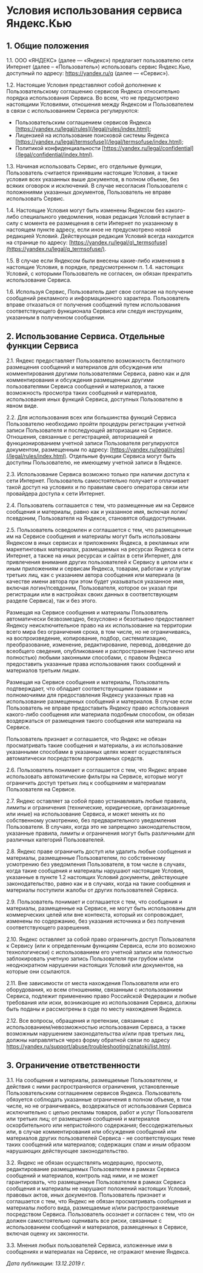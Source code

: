  Условия использования сервиса Яндекс.Кью
========================================

  1\. Общие положения
-------------------

 1\.1\. ООО «ЯНДЕКС» (далее — «Яндекс») предлагает пользователю сети Интернет (далее – «Пользователь») использовать сервис Яндекс.Кью, доступный по адресу: <https://yandex.ru/q> (далее — «Сервис»).

 1\.2\. Настоящие Условия представляют собой дополнение к Пользовательскому соглашению сервисов Яндекса относительно порядка использования Сервиса. Во всем, что не предусмотрено настоящими Условиями, отношения между Яндексом и Пользователем в связи с использованием Сервиса регулируются:

 * Пользовательским соглашением сервисов Яндекса [https://yandex.ru/legal/rules](/legal/rules/index.html);
* Лицензией на использование поисковой системы Яндекса [https://yandex.ru/legal/termsofuse](/legal/termsofuse/index.html);
* Политикой конфиденциальности [https://yandex.ru/legal/confidential](/legal/confidential/index.html).

 1\.3\. Начиная использовать Сервис, его отдельные функции, Пользователь считается принявшим настоящие Условия, а также условия всех указанных выше документов, в полном объеме, без всяких оговорок и исключений. В случае несогласия Пользователя с положениями указанных документов, Пользователь не вправе использовать Сервис.

 1\.4\. Настоящие Условия могут быть изменены Яндексом без какого\-либо специального уведомления, новая редакция Условий вступает в силу с момента ее размещения в сети Интернет по указанному в настоящем пункте адресу, если иное не предусмотрено новой редакцией Условий. Действующая редакция Условий всегда находится на странице по адресу: [https://yandex.ru/legal/q\_termsofuse](https://yandex.ru/legal/q_termsofuse/).

 1\.5\. В случае если Яндексом были внесены какие\-либо изменения в настоящие Условия, в порядке, предусмотренном п. 1\.4\. настоящих Условий, с которыми Пользователь не согласен, он обязан прекратить использование Сервиса.

 1\.6\. Используя Сервис, Пользователь дает свое согласие на получение сообщений рекламного и информационного характера. Пользователь вправе отказаться от получения сообщений путем использования соответствующего функционала Сервиса или следуя инструкциям, указанным в полученном сообщении.

  2\. Использование Сервиса. Отдельные функции Сервиса
----------------------------------------------------

 2\.1\. Яндекс предоставляет Пользователю возможность бесплатного размещения сообщений и материалов для обсуждения или комментирования другими пользователями Сервиса, равно как и для комментирования и обсуждения размещенных другими пользователями Сервиса сообщений и материалов, а также возможность просмотра таких сообщений и материалов, использования иных функций Сервиса, доступных Пользователю в явном виде.

 2\.2\. Для использования всех или большинства функций Сервиса Пользователю необходимо пройти процедуры регистрации учетной записи Пользователя и последующей авторизации на Сервисе. Отношения, связанные с регистрацией, авторизацией и функционированием учетной записи Пользователя регулируются документом, размещенным по адресу: [https://yandex.ru/legal/rules](/legal/rules/index.html). Отдельные функции Сервиса могут быть доступны Пользователю, не имеющему учетной записи в Яндексе.

 2\.3\. Использование Сервиса возможно только при наличии доступа к сети Интернет. Пользователь самостоятельно получает и оплачивает такой доступ на условиях и по правилам своего оператора связи или провайдера доступа к сети Интернет.

 2\.4\. Пользователь соглашается с тем, что размещенные им на Сервисе сообщения и материалы, равно как и указанное имя, включая логин/псевдоним, Пользователя на Яндексе, становятся общедоступными.

 2\.5\. Пользователь осведомлен и соглашается с тем, что размещенные им на Сервисе сообщения и материалы могут быть использованы Яндексом в иных сервисах и приложениях Яндекса, в рекламных или маркетинговых материалах, размещаемых на ресурсах Яндекса в сети Интернет, а также на иных ресурсах и сайтах в сети Интернет, для привлечения внимания других пользователей к Сервису в целом или к иным приложениям и сервисам Яндекса, товарам, работам и услугам третьих лиц, как с указанием автора сообщения или материала (в качестве имени автора при этом будет указываться указанное имя, включая логин/псевдоним, Пользователя, которое он указал при регистрации или в настройках своих данных в соответствующем разделе Сервиса), так и без этого. 

 Размещая на Сервисе сообщения и материалы Пользователь автоматически безвозмездно, безусловно и безотзывно предоставляет Яндексу неисключительное право на их использование на территории всего мира без ограничения срока, в том числе, но не ограничиваясь, на воспроизведение, копирование, подбор, систематизацию, преобразование, изменение, редактирование, перевод, доведение до всеобщего сведения, опубликование и распространение (частично или полностью) любыми законными способами, с правом Яндекса предоставить указанные права использования таких сообщений и материалов третьим лицам.

 Размещая на Сервисе сообщения и материалы, Пользователь подтверждает, что обладает соответствующими правами и полномочиями для предоставления Яндексу указанных прав на использование размещенных сообщений и материалов. В случае если Пользователь не вправе предоставить Яндексу право использования какого\-либо сообщения или материала подобным способом, он обязан воздержаться от размещения такого сообщения или материала на Сервисе.

 Пользователь признает и соглашается, что Яндекс не обязан просматривать такие сообщения и материалы, а их использование указанными способами в указанных целях может осуществляться автоматически посредством программных средств. 

 2\.6\. Пользователь понимает и соглашается с тем, что Яндекс вправе использовать автоматические фильтры на Сервисе, которые могут ограничить доступ третьих лиц к сообщениям и материалам Пользователя на Сервисе.

 2\.7\. Яндекс оставляет за собой право устанавливать любые правила, лимиты и ограничения (технические, юридические, организационные или иные) на использование Сервиса, и может менять их по собственному усмотрению, без предварительного уведомления Пользователя. В случаях, когда это не запрещено законодательством, указанные правила, лимиты и ограничения могут быть различными для различных категорий Пользователей.

 2\.8\. Яндекс праве ограничить доступ или удалить любые сообщения и материалы, размещенные Пользователем, по собственному усмотрению без уведомления Пользователя, в том числе в случаях, когда такие сообщения и материалы нарушают настоящие Условия, указанные в пункте 1\.2 настоящих Условий документы, действующее законодательство, равно как и в случаях, когда на такие сообщения и материалы поступили жалобы от других пользователей Сервиса.

 2\.9\. Пользователь понимает и соглашается с тем, что сообщения и материалы, размещенные на Сервисе, не могут быть использованы для коммерческих целей или вне контекста, который их сопровождает, изменены по содержанию, без указания источника и без получения соответствующего разрешения. 

  2\.10\. Яндекс оставляет за собой право ограничить доступ Пользователя к Сервису (или к определенным функциям Сервиса, если это возможно технологически) с использованием его учетной записи или полностью заблокировать учетную запись Пользователя при грубом и/или неоднократном нарушении настоящих Условий или документов, на которые они ссылаются.

 2\.11\. Вне зависимости от места нахождения Пользователя или его оборудования, ко всем отношениям, связанным с использованием Сервиса, подлежит применению право Российской Федерации и любые требования или иски, возникающие из использования Сервиса, должны быть поданы и рассмотрены в суде по месту нахождения Яндекса.

 2\.12\. Все вопросы, обращения и претензии, связанные с использованием/невозможностью использования Сервиса, а также возможным нарушением законодательства и/или прав третьих лиц, должны направляться через форму обратной связи по адресу <https://yandex.ru/support/abuse/troubleshooting/znatoki/list.html>.


 3\. Ограничение ответственности
-------------------------------

 3\.1\. На сообщения и материалы, размещаемые Пользователем, и действия с ними распространяются ограничения, установленные Пользовательским соглашением сервисов Яндекса. Пользователь обязуется соблюдать указанные ограничения в полном объеме, в том числе, но не ограничиваясь, воздержаться от использования Сервиса исключительно с целью рекламы товаров, работ и услуг Пользователя или третьих лиц; от размещения сообщений и материалов оскорбительного или непристойного содержания; бессодержательных или, в случае комментирования или обсуждения сообщений или материалов других пользователей Сервиса \- не соответствующих теме таких сообщений или материалов; содержащих спам и иным образом нарушающих действующее законодательство.

 3\.2\. Яндекс не обязан осуществлять модерацию, просмотр, редактирование размещаемых Пользователем в рамках Сервиса сообщений и материалов, контроль над ними, и не может гарантировать, что размещенные Пользователем в рамках Сервиса сообщения и материалы не нарушают положений настоящих Условий, правовых актов, иных документов. Пользователь признает и соглашается с тем, что Яндекс не обязан просматривать сообщения и материалы любого вида, размещаемые и/или распространяемые посредством Сервиса. Пользователь осознает и согласен с тем, что он должен самостоятельно оценивать все риски, связанные с использованием сообщений и материалов, размещенных в Сервисе, включая оценку их законности.

 3\.3\. Мнения любых пользователей Сервиса, изложенные ими в сообщениях и материалах на Сервисе, не отражают мнение Яндекса.

 *Дата публикации: 13\.12\.2019 г.*

  

